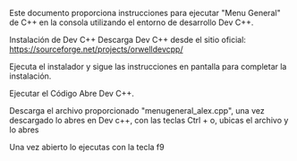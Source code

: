 Este documento proporciona instrucciones para ejecutar "Menu General" de C++ en la consola utilizando el entorno de desarrollo Dev C++.

Instalación de Dev C++
Descarga Dev C++ desde el sitio oficial: https://sourceforge.net/projects/orwelldevcpp/

Ejecuta el instalador y sigue las instrucciones en pantalla para completar la instalación.

Ejecutar el Código
Abre Dev C++.

Descarga el archivo proporcionado "menugeneral_alex.cpp", una vez descargado lo abres en Dev c++, con las teclas Ctrl + o, ubicas el archivo y lo abres

Una vez abierto lo ejecutas con la tecla f9

